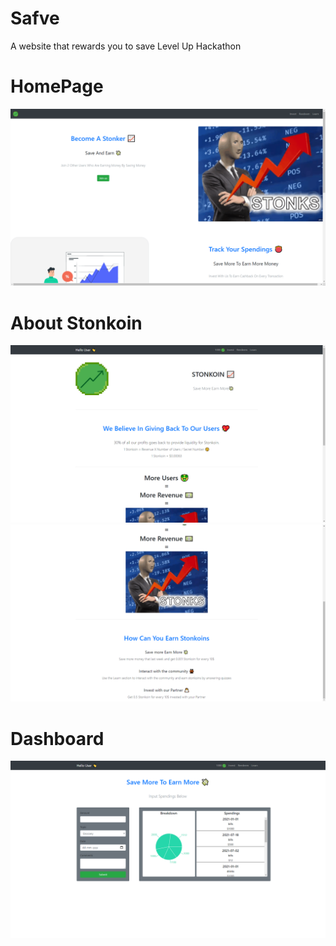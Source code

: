 # Safve

A website that rewards you to save
Level Up Hackathon

<h1>HomePage</h1>

<img src="images\Screenshot 2021-07-18 204630.png">

<h1>About Stonkoin</h1>

<img src="images\Screenshot 2021-07-18 204855.png">

<img src="images\Screenshot 2021-07-18 204910.png">

<h1>Dashboard</h1>

<img src="images\Screenshot 2021-07-18 204658.png">
